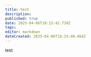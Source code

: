 ```yaml
---
title: test
description: 
published: true
date: 2025-04-06T18:15:42.730Z
tags: 
editor: markdown
dateCreated: 2025-04-06T18:15:40.464Z
---
```


test
